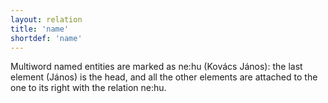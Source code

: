 ```yaml
---
layout: relation
title: 'name'
shortdef: 'name'
---
```


Multiword named entities are marked as ne:hu (Kovács János): the last element (János) is the head, and all the other elements are attached to the one to its right with the relation ne:hu.
